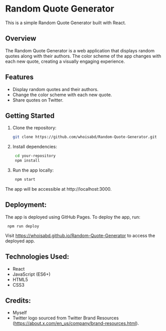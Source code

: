 # Random Quote Generator

This is a simple Random Quote Generator built with React.

## Overview

The Random Quote Generator is a web application that displays random quotes along with their authors. The color scheme of the app changes with each new quote, creating a visually engaging experience.

## Features

- Display random quotes and their authors.
- Change the color scheme with each new quote.
- Share quotes on Twitter.

## Getting Started

1. Clone the repository:

   ```bash
   git clone https://github.com/whoisabd/Random-Quote-Generator.git

2. Install dependencies:
   
    ```bash
     cd your-repository
     npm install

3. Run the app locally:
   
    ```bash
     npm start
    
The app will be accessible at http://localhost:3000.

## Deployment:

  The app is deployed using GitHub Pages. To deploy the app, run:
  
     npm run deploy

Visit https://whoisabd.github.io/Random-Quote-Generator to access the deployed app.

## Technologies Used:
  - React
  - JavaScript (ES6+)
  - HTML5
  - CSS3

## Credits:
  - Myself
  - Twitter logo sourced from Twitter Brand Resources (https://about.x.com/en_us/company/brand-resources.html).
